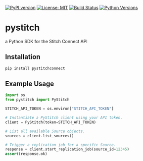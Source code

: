 [![PyPI version](https://badge.fury.io/py/pystitchconnect.svg)](https://badge.fury.io/py/pystitchconnect)
[![License: MIT](https://img.shields.io/badge/License-MIT-yellow.svg)](https://opensource.org/licenses/MIT)
[![Build Status](https://travis-ci.com/dwallace0723/pystitch.svg?branch=master)](https://travis-ci.com/dwallace0723/pystitch)
[![Python Versions](https://img.shields.io/badge/python-3.6%20%7C%203.7-blue.svg)](https://pypi.python.org/pypi/ansicolortags/)

# pystitch
a Python SDK for the Stitch Connect API

## Installation

```bash
pip install pystitchconnect
```

## Example Usage

```python
import os
from pystitch import PyStitch

STITCH_API_TOKEN = os.environ["STITCH_API_TOKEN"]

# Instantiate a PyStitch client using your API token.
client = PyStitch(token=STITCH_API_TOKEN)

# List all available Source objects.
sources = client.list_sources()

# Trigger a replication job for a specific Source.
response = client.start_replication_job(source_id=12345)
assert(response.ok)
```
